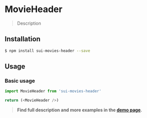 # MovieHeader

> Description

<!-- ![](./assets/preview.png) -->

## Installation

```sh
$ npm install sui-movies-header --save
```

## Usage

### Basic usage
```js
import MovieHeader from 'sui-movies-header'

return (<MovieHeader />)
```


> **Find full description and more examples in the [demo page](#).**